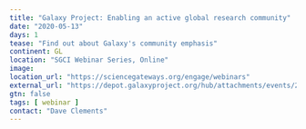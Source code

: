 ```yaml
---
title: "Galaxy Project: Enabling an active global research community"
date: "2020-05-13"
days: 1
tease: "Find out about Galaxy's community emphasis"
continent: GL
location: "SGCI Webinar Series, Online"
image: 
location_url: "https://sciencegateways.org/engage/webinars"
external_url: "https://depot.galaxyproject.org/hub/attachments/events/2020-05-sgci/2020-05-sgci-community.pdf"
gtn: false
tags: [ webinar ]
contact: "Dave Clements"
---
```

